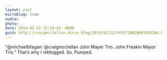 ```yaml
---
layout: post
microblog: true
audio: 
photo: 
date: 2014-02-12 15:14:54 -0600
guid: http://craigmcclellan.micro.blog/2014/02/12/t433710828601483264.html
---
```

“@michaelbfagan: @craigmcclellan John Mayer Trio. John Freakin Mayor Trio.” That’s why I reblogged. So. Pumped.
